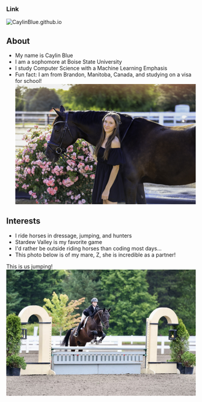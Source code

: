 ### Link 
![CaylinBlue.github.io](https://caylinblue.github.io/)

## About
- My name is Caylin Blue
- I am a sophomore at Boise State University
- I study Computer Science with a Machine Learning Emphasis
- Fun fact: I am from Brandon, Manitoba, Canada, and studying on a visa for school!
![Photo of Z and I](Z_Me.JPG)
## Interests
- I ride horses in dressage, jumping, and hunters
- Stardew Valley is my favorite game
- I'd rather be outside riding horses than coding most days...
- This photo below is of my mare, Z, she is incredible as a partner!

This is us jumping!
![Photo of Z jumping](Z_Jumpjng.jpg)
